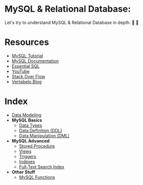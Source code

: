 # MySQL & Relational Database:
Let's try to understand MySQL & Relational Database in depth. :mag_right: :floppy_disk:

# Resources
* [MySQL Tutorial](http://www.mysqltutorial.org/)
* [MySQL Documentation](https://dev.mysql.com/doc/)
* [Essential SQL](https://www.essentialsql.com/)
* [YouTube](https://www.youtube.com/)
* [Stack Over Flow](https://stackoverflow.com/)
* [Vertabelo Blog](http://www.vertabelo.com/blog)

# Index
* [Data Modeling](./docs/data-modeling)
* **MySQL Basics**
    * [Data Types](./docs/data-types)
    * [Data Definition (DDL)](./docs/data-definition)
    * [Data Manipulation (DML)](./docs/data-manipulation)
* **MySQL Advanced**
    * [Stored Procedure](./docs/stored-procedure)
    * [Views](./docs/views)
    * [Triggers](./docs/triggers)
    * [Indexes](./docs/index)
    * [Full-Text Search Index](./docs/full-text)
* **Other Stuff**
    * [MySQL Functions](./docs/functions)
